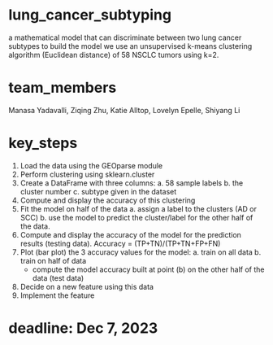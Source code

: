 # lung_cancer_subtyping
a mathematical model that can discriminate between two lung cancer subtypes
to build the model we use an unsupervised k-means clustering algorithm (Euclidean distance) of 58 NSCLC tumors using k=2.

# team_members
Manasa Yadavalli, Ziqing Zhu, Katie Alltop, Lovelyn Epelle, Shiyang Li

# key_steps
1. Load the data using the GEOparse module
2. Perform clustering using sklearn.cluster 
3. Create a DataFrame with three columns:
   a. 58 sample labels
   b. the cluster number
   c. subtype given in the dataset
4. Compute and display the accuracy of this clustering
5. Fit the model on half of the data
  a. assign a label to the clusters (AD or SCC)
  b. use the model to predict the cluster/label for the other half of the data.
6. Compute and display the accuracy of the model for the prediction results (testing data).
   Accuracy = (TP+TN)/(TP+TN+FP+FN)
7. Plot (bar plot) the 3 accuracy values for the model:
  a. train on all data 
  b. train on half of data 
     - compute the model accuracy built at point (b) on the other half of the data (test data)
8. Decide on a new feature using this data
9. Implement the feature

# deadline: Dec 7, 2023

